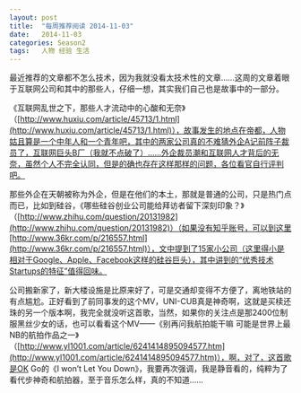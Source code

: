 ```yaml
---
layout: post
title:  "每周推荐阅读 2014-11-03"
date:   2014-11-03
categories: Season2 
tags:   人物 经验 生活
---
```


最近推荐的文章都不怎么技术，因为我就没看太技术性的文章……这周的文章着眼于互联网公司和其中的那些人，仔细一想，其实我们自己也是故事中的一部分。

《互联网乱世之下，那些人才流动中的心酸和无奈》（[http://www.huxiu.com/article/45713/1.html](http://www.huxiu.com/article/45713/1.html)），故事发生的地点在帝都，人物姑且算是一个中年人和一个青年吧，其中的两家公司真的不难猜外企A记前阵子裁员了，互联网巨头B厂（我就不点破了）……外企裁员潮和互联网人才背后的无奈，虽然个人不完全认同，但是的确也存在这样那样的问题，各位看官自行评判吧。

那些外企在天朝被称为外企，但是在他们的本土，那就是普通的公司，只是热门点而已，比如到硅谷，《哪些硅谷创业公司能给拜访者留下深刻印象？》（[http://www.zhihu.com/question/20131982](http://www.zhihu.com/question/20131982)）（如果没有知乎账号，可以到这里[http://www.36kr.com/p/216557.html](http://www.36kr.com/p/216557.html)），文中提到了15家小公司（这里得小是相对于Google、Apple、Facebook这样的硅谷巨头），其中讲到的“优秀技术Startups的特征”值得回味。

公司搬新家了，新大楼设施是比原来好了，可是交通却变得不方便了，离地铁站的有点尴尬。正好看到了前同事发的这个MV，UNI-CUB真是神奇啊，这就是买椟还珠的另一个版本啊，我完全就没听这首歌，当然，如果你的关注点是那2400位制服黑丝少女的话，也可以看看这个MV——《别再问我航拍能干嘛 可能是世界上最NB的航拍作品之一》（[http://www.yl1001.com/article/6241414895094577.htm](http://www.yl1001.com/article/6241414895094577.htm)），啊，对了，这首歌是OK Go的《I won’t Let You Down》，我要再次强调，我是静音看的，纯粹为了看代步神奇和航拍器，至于音乐怎么样，真的不知道……


